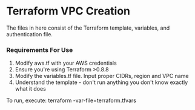 # Terraform VPC Creation

The files in here consist of the Terraform template, variables, and authentication file.  

### Requirements For Use
1. Modify aws.tf with your AWS credentials
2. Ensure you're using Terraform >0.8.8
3. Modify the variables.tf file.  Input proper CIDRs, region and VPC name
4. Understand the template - don't run anything you don't know exactly what it does

To run, execute: terraform -var-file=terraform.tfvars
